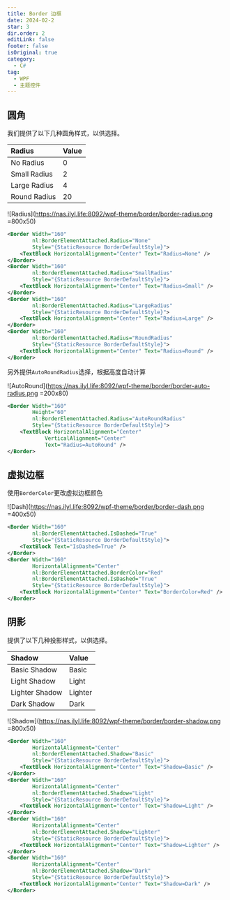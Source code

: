 ```yaml
---
title: Border 边框
date: 2024-02-2
star: 3
dir.order: 2
editLink: false
footer: false
isOriginal: true
category:
  - C#
tag:
  - WPF
  - 主题控件
---
```


## 圆角

我们提供了以下几种圆角样式，以供选择。

|Radius|Value|
|:-|:-|
|No Radius|0|
|Small Radius|2|
|Large Radius|4|
|Round Radius|20|

![Radius](https://nas.ilyl.life:8092/wpf-theme/border/border-radius.png =800x50)

```xml
<Border Width="160"
        nl:BorderElementAttached.Radius="None"
        Style="{StaticResource BorderDefaultStyle}">
    <TextBlock HorizontalAlignment="Center" Text="Radius=None" />
</Border>
<Border Width="160"
        nl:BorderElementAttached.Radius="SmallRadius"
        Style="{StaticResource BorderDefaultStyle}">
    <TextBlock HorizontalAlignment="Center" Text="Radius=Small" />
</Border>
<Border Width="160"
        nl:BorderElementAttached.Radius="LargeRadius"
        Style="{StaticResource BorderDefaultStyle}">
    <TextBlock HorizontalAlignment="Center" Text="Radius=Large" />
</Border>
<Border Width="160"
        nl:BorderElementAttached.Radius="RoundRadius"
        Style="{StaticResource BorderDefaultStyle}">
    <TextBlock HorizontalAlignment="Center" Text="Radius=Round" />
</Border>
```

另外提供`AutoRoundRadius`选择，根据高度自动计算

![AutoRound](https://nas.ilyl.life:8092/wpf-theme/border/border-auto-radius.png =200x80)

```xml
<Border Width="160"
        Height="60"
        nl:BorderElementAttached.Radius="AutoRoundRadius"
        Style="{StaticResource BorderDefaultStyle}">
    <TextBlock HorizontalAlignment="Center"
            VerticalAlignment="Center"
            Text="Radius=AutoRound" />
</Border>
```

## 虚拟边框

使用`BorderColor`更改虚拟边框颜色

![Dash](https://nas.ilyl.life:8092/wpf-theme/border/border-dash.png =400x50)

```xml
<Border Width="160"
        nl:BorderElementAttached.IsDashed="True"
        Style="{StaticResource BorderDefaultStyle}">
    <TextBlock Text="IsDashed=True" />
</Border>
<Border Width="160"
        HorizontalAlignment="Center"
        nl:BorderElementAttached.BorderColor="Red"
        nl:BorderElementAttached.IsDashed="True"
        Style="{StaticResource BorderDefaultStyle}">
    <TextBlock HorizontalAlignment="Center" Text="BorderColor=Red" />
</Border>
```

## 阴影

提供了以下几种投影样式，以供选择。

|Shadow|Value|
|:-|:-|
|Basic Shadow|Basic|
|Light  Shadow|Light|
|Lighter  Shadow|Lighter|
|Dark  Shadow|Dark|

![Shadow](https://nas.ilyl.life:8092/wpf-theme/border/border-shadow.png =800x50)

```xml
<Border Width="160"
        HorizontalAlignment="Center"
        nl:BorderElementAttached.Shadow="Basic"
        Style="{StaticResource BorderDefaultStyle}">
    <TextBlock HorizontalAlignment="Center" Text="Shadow=Basic" />
</Border>
<Border Width="160"
        HorizontalAlignment="Center"
        nl:BorderElementAttached.Shadow="Light"
        Style="{StaticResource BorderDefaultStyle}">
    <TextBlock HorizontalAlignment="Center" Text="Shadow=Light" />
</Border>
<Border Width="160"
        HorizontalAlignment="Center"
        nl:BorderElementAttached.Shadow="Lighter"
        Style="{StaticResource BorderDefaultStyle}">
    <TextBlock HorizontalAlignment="Center" Text="Shadow=Lighter" />
</Border>
<Border Width="160"
        HorizontalAlignment="Center"
        nl:BorderElementAttached.Shadow="Dark"
        Style="{StaticResource BorderDefaultStyle}">
    <TextBlock HorizontalAlignment="Center" Text="Shadow=Dark" />
</Border>
```
